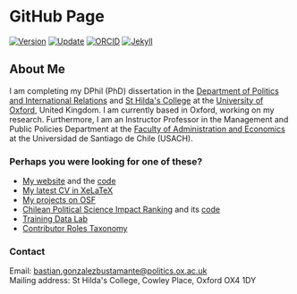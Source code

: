 # GitHub Page

[![Version](https://img.shields.io/badge/version-v1.4.10-blue.svg)](https://github.com/bgonzalezbustamante/bgonzalezbustamante.github.io/blob/master/CHANGELOG.md) [![Update](https://img.shields.io/badge/latest%20release-April%202022-orange.svg)](https://bgonzalezbustamante.github.io/) [![ORCID](https://img.shields.io/badge/ORCID%20iD-0000--0003--1510--6820-brightgreen.svg)](http://orcid.org/0000-0003-1510-6820) [![Jekyll](https://img.shields.io/badge/Made%20with-Jekyll-1f425f.svg)](https://jekyllrb.com/)

## About Me

I am completing my DPhil (PhD) dissertation in the [Department of Politics and International Relations](https://www.politics.ox.ac.uk/) and [St Hilda's College](https://www.sthildas.ox.ac.uk/) at the [University of Oxford](http://www.ox.ac.uk/), United Kingdom. I am currently based in Oxford, working on my research. Furthermore, I am an Instructor Professor in the Management and Public Policies Department at the [Faculty of Administration and Economics](https://fae.usach.cl/) at the Universidad de Santiago de Chile (USACH).

### Perhaps you were looking for one of these?

- [My website](https://bgonzalezbustamante.com/) and the [code](https://github.com/bgonzalezbustamante/academic-kickstart)
- [My latest CV in XeLaTeX](https://bgonzalezbustamante.github.io/CV-XeLaTeX/)
- [My projects on OSF](https://osf.io/n62dh/)
- [Chilean Political Science Impact Ranking](https://bgonzalezbustamante.com/cps-ranking/) and its [code](https://github.com/bgonzalezbustamante/CPS-Ranking)
- [Training Data Lab](https://training-datalab.com/)
- [Contributor Roles Taxonomy](https://bgonzalezbustamante.com/credit/)

### Contact

Email: [bastian.gonzalezbustamante@politics.ox.ac.uk](mailto:bastian.gonzalezbustamante@politics.ox.ac.uk) <br />
Mailing address: St Hilda's College, Cowley Place, Oxford OX4 1DY
